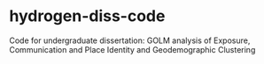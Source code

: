 # hydrogen-diss-code
Code for undergraduate dissertation: GOLM analysis of Exposure, Communication and Place Identity and Geodemographic Clustering
